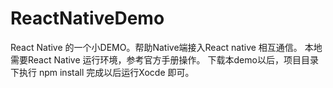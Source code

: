 # ReactNativeDemo
React Native 的一个小DEMO。帮助Native端接入React native 相互通信。
本地需要React Native 运行环境，参考官方手册操作。 
下载本demo以后，项目目录下执行 npm install 完成以后运行Xocde 即可。
